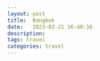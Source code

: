 ```yaml
---
layout: post
title:  Bangkok
date:   2023-02-21 16:40:16
description: 
tags: travel
categories: travel
---
```


